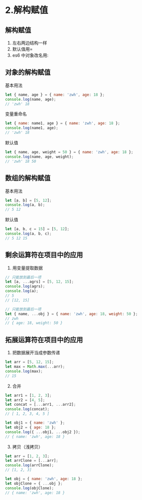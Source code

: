 # 2.解构赋值

## 解构赋值

1. 左右两边结构一样
2. 默认值用=
3. es6 中对象改名用:

## 对象的解构赋值

基本用法

```js
let { name, age } = { name: 'zwh', age: 18 };
console.log(name, age);
// 'zwh' 18
```

变量重命名

```js
let { name: name1, age } = { name: 'zwh', age: 18 };
console.log(name1, age);
// 'zwh' 18
```

默认值

```js
let { name, age, weight = 50 } = { name: 'zwh', age: 18 };
console.log(name, age, weight);
// 'zwh' 18 50
```

## 数组的解构赋值

基本用法

```js
let [a, b] = [5, 12];
console.log(a, b);
// 5 12
```

默认值

```js
let [a, b, c = 15] = [5, 12];
console.log(a, b, c);
// 5 12 15
```

## 剩余运算符在项目中的应用

1. 用变量提取数据

```js
// 只能放到最后一项
let [a, ...agrs] = [5, 12, 15];
console.log(agrs);
console.log(a);
// 5
// [12, 15]

// 只能放到最后一项
let { name, ...obj } = { name: 'zwh', age: 18, weight: 50 };
// zwh
// { age: 18, weight: 50 }
```

## 拓展运算符在项目中的应用

1. 把数据展开当成参数传递

```js
let arr = [5, 12, 15];
let max = Math.max(...arr);
console.log(max);
// 15
```

2. 合并

```js
let arr1 = [1, 2, 3];
let arr2 = [4, 5];
let concat = [...arr1, ...arr2];
console.log(concat);
// [ 1, 2, 3, 4, 5 ]

let obj1 = { name: 'zwh' };
let obj2 = { age: 18 };
console.log({ ...obj1, ...obj2 });
// { name: 'zwh', age: 18 }
```

3. 拷贝（浅拷贝）

```js
let arr = [1, 2, 3];
let arrClone = [...arr];
console.log(arrClone);
// [1, 2, 3]

let obj = { name: 'zwh', age: 18 };
let objClone = { ...obj };
console.log(objClone);
// { name: 'zwh', age: 18 }
```
